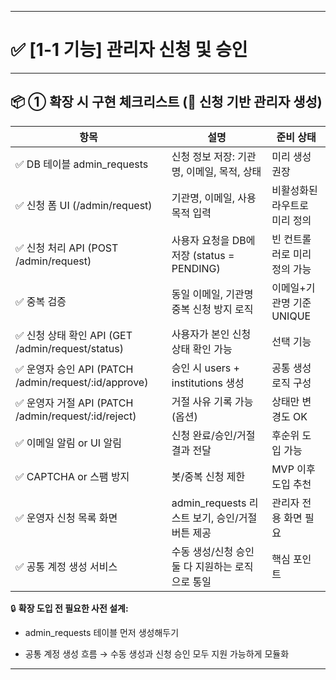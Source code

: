 

---

# **✅ [1-1 기능] 관리자 신청 및 승인**

---

## **📦 ① 확장 시 구현 체크리스트 (🔐 신청 기반 관리자 생성)**

|**항목**|**설명**|**준비 상태**|
|---|---|---|
|✅ DB 테이블 admin_requests|신청 정보 저장: 기관명, 이메일, 목적, 상태|미리 생성 권장|
|✅ 신청 폼 UI (/admin/request)|기관명, 이메일, 사용 목적 입력|비활성화된 라우트로 미리 정의|
|✅ 신청 처리 API (POST /admin/request)|사용자 요청을 DB에 저장 (status = PENDING)|빈 컨트롤러로 미리 정의 가능|
|✅ 중복 검증|동일 이메일, 기관명 중복 신청 방지 로직|이메일+기관명 기준 UNIQUE|
|✅ 신청 상태 확인 API (GET /admin/request/status)|사용자가 본인 신청 상태 확인 가능|선택 기능|
|✅ 운영자 승인 API (PATCH /admin/request/:id/approve)|승인 시 users + institutions 생성|공통 생성 로직 구성|
|✅ 운영자 거절 API (PATCH /admin/request/:id/reject)|거절 사유 기록 가능 (옵션)|상태만 변경도 OK|
|✅ 이메일 알림 or UI 알림|신청 완료/승인/거절 결과 전달|후순위 도입 가능|
|✅ CAPTCHA or 스팸 방지|봇/중복 신청 제한|MVP 이후 도입 추천|
|✅ 운영자 신청 목록 화면|admin_requests 리스트 보기, 승인/거절 버튼 제공|관리자 전용 화면 필요|
|✅ 공통 계정 생성 서비스|수동 생성/신청 승인 둘 다 지원하는 로직으로 통일|핵심 포인트|

🔒 **확장 도입 전 필요한 사전 설계:**

- admin_requests 테이블 먼저 생성해두기
    
- 공통 계정 생성 흐름 → 수동 생성과 신청 승인 모두 지원 가능하게 모듈화
    

---
